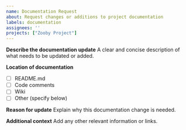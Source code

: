 ```yaml
---
name: Documentation Request
about: Request changes or additions to project documentation
labels: documentation
assignees: ''
projects: ["Zooby Project"]
---
```


**Describe the documentation update**
A clear and concise description of what needs to be updated or added.

**Location of documentation**
- [ ] README.md
- [ ] Code comments
- [ ] Wiki
- [ ] Other (specify below)

**Reason for update**
Explain why this documentation change is needed.

**Additional context**
Add any other relevant information or links.

